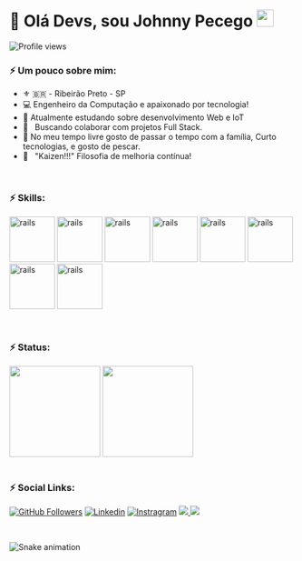 # 👋 Olá Devs, sou Johnny Pecego <img src="https://raw.githubusercontent.com/kaueMarques/kaueMarques/master/hi.gif" width="30px">

<p align="left"> <img src="https://komarev.com/ghpvc/?username=johnnyrps&color=green" alt="Profile views" /> </p>

### :zap: Um pouco sobre mim:
* :fleur_de_lis: 🇧🇷 - Ribeirão Preto - SP
* :computer: Engenheiro da Computação e apaixonado por tecnologia!
* 🚀 Atualmente estudando sobre desenvolvimento Web e IoT
* :purple_heart: &nbsp; Buscando colaborar com projetos Full Stack.
* 🎸 No meu tempo livre gosto de passar o tempo com a família, Curto tecnologias, e gosto de pescar.
* :battery: &nbsp; "Kaizen!!!" Filosofia de melhoria contínua!

<br>

### :zap: Skills:
<img src="https://cdn.jsdelivr.net/gh/devicons/devicon/icons/html5/html5-original-wordmark.svg" alt="rails" width="80" height="80" style="max-width:100%;"></img>
<img src="https://cdn.jsdelivr.net/gh/devicons/devicon/icons/css3/css3-original-wordmark.svg" alt="rails" width="80" height="80" style="max-width:100%;"></img>
<img src="https://cdn.jsdelivr.net/gh/devicons/devicon/icons/javascript/javascript-plain.svg" alt="rails" width="80" height="80" style="max-width:100%;"></img>
<img src="https://cdn.jsdelivr.net/gh/devicons/devicon/icons/react/react-original.svg" alt="rails" width="80" height="80" style="max-width:100%;"></img>
<img src="https://cdn.jsdelivr.net/gh/devicons/devicon/icons/nodejs/nodejs-plain-wordmark.svg" alt="rails" width="80" height="80" style="max-width:100%;"></img>
<img src="https://cdn.jsdelivr.net/gh/devicons/devicon/icons/postgresql/postgresql-original-wordmark.svg" alt="rails" width="80" height="80" style="max-width:100%;"></img>
<img src="https://cdn.jsdelivr.net/gh/devicons/devicon/icons/mysql/mysql-original-wordmark.svg" alt="rails" width="80" height="80" style="max-width:100%;"></img>
<img src="https://cdn.jsdelivr.net/gh/devicons/devicon/icons/git/git-original-wordmark.svg" alt="rails" width="80" height="80" style="max-width:100%;"></img>

<br>

### :zap: Status:
<div align="">
<img height="160em" src="https://github-readme-stats.vercel.app/api?username=johnnyrps&show_icons=true&theme=chartreuse-dark"/>
<img height="160em" src="https://github-readme-stats.vercel.app/api/top-langs/?username=johnnyrps&layout=compact&theme=chartreuse-dark"/>
</div>

<br>

### :zap: Social Links: 
[![GitHub Followers](https://img.shields.io/github/followers/johnnyrps?style=for-the-badge&logo=Github&Color=white)](https://github.com/johnnyrps)
[![Linkedin](https://img.shields.io/badge/LinkedIn-0077B5?style=for-the-badge&logo=linkedin&logoColor=white)](https://linkedin.com/in/johnny-pecego)
[![Instragram](https://img.shields.io/badge/Instagram-E4405F?style=for-the-badge&logo=instagram&logoColor=white)](https://instagram.com/johnnypecego_oficial)
<a href="https://discord.com/app" target="_blank">
  <img src="https://img.shields.io/badge/johnnypecego-7289DA.svg?style=for-the-badge&logo=discord&logoColor=white"/>
</a>
<a href="mailto:johnnyrps@gmail.com" target="_blank">
  <img src="https://img.shields.io/badge/Email_me-D14836?style=for-the-badge&logo=gmail&logoColor=white"/>
</a>

<br>

![Snake animation](https://github.com/johnnypecego/johnnypecego/blob/output/github-contribution-grid-snake.svg)
